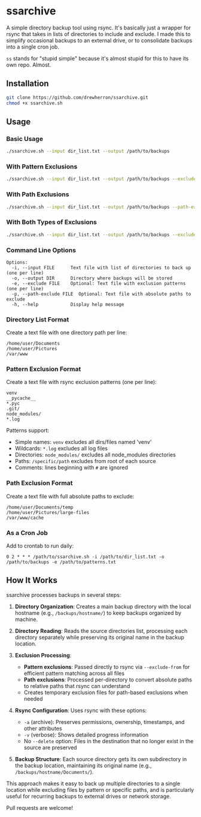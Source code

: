 # ssarchive

A simple directory backup tool using rsync. It's basically just a wrapper for rsync that takes in lists of directories to include and exclude. I made this to simplify occasional backups to an external drive, or to consolidate backups into a single cron job.

`ss` stands for "stupid simple" because it's almost stupid for this to have its own repo. Almost.

## Installation

```bash
git clone https://github.com/drewherron/ssarchive.git
chmod +x ssarchive.sh
```

## Usage

### Basic Usage

```bash
./ssarchive.sh --input dir_list.txt --output /path/to/backups
```

### With Pattern Exclusions

```bash
./ssarchive.sh --input dir_list.txt --output /path/to/backups --exclude patterns.txt
```

### With Path Exclusions

```bash
./ssarchive.sh --input dir_list.txt --output /path/to/backups --path-exclude paths.txt
```

### With Both Types of Exclusions

```bash
./ssarchive.sh --input dir_list.txt --output /path/to/backups --exclude patterns.txt --path-exclude paths.txt
```

### Command Line Options

```
Options:
  -i, --input FILE      Text file with list of directories to back up (one per line)
  -o, --output DIR      Directory where backups will be stored
  -e, --exclude FILE    Optional: Text file with exclusion patterns (one per line)
  -p, --path-exclude FILE  Optional: Text file with absolute paths to exclude
  -h, --help            Display help message
```

### Directory List Format

Create a text file with one directory path per line:

```
/home/user/Documents
/home/user/Pictures
/var/www
```

### Pattern Exclusion Format

Create a text file with rsync exclusion patterns (one per line):

```
venv
__pycache__
*.pyc
.git/
node_modules/
*.log
```

Patterns support:
- Simple names: `venv` excludes all dirs/files named 'venv'
- Wildcards: `*.log` excludes all log files
- Directories: `node_modules/` excludes all node_modules directories
- Paths: `/specific/path` excludes from root of each source
- Comments: lines beginning with `#` are ignored

### Path Exclusion Format

Create a text file with full absolute paths to exclude:

```
/home/user/Documents/temp
/home/user/Pictures/large-files
/var/www/cache
```

### As a Cron Job

Add to crontab to run daily:

```
0 2 * * * /path/to/ssarchive.sh -i /path/to/dir_list.txt -o /path/to/backups -e /path/to/patterns.txt
```

## How It Works

ssarchive processes backups in several steps:

1. **Directory Organization**: Creates a main backup directory with the local hostname (e.g., `/backups/hostname/`) to keep backups organized by machine.

2. **Directory Reading**: Reads the source directories list, processing each directory separately while preserving its original name in the backup location.

3. **Exclusion Processing**: 
   - **Pattern exclusions**: Passed directly to rsync via `--exclude-from` for efficient pattern matching across all files
   - **Path exclusions**: Processed per-directory to convert absolute paths to relative paths that rsync can understand
   - Creates temporary exclusion files for path-based exclusions when needed

4. **Rsync Configuration**: Uses rsync with these options:
   - `-a` (archive): Preserves permissions, ownership, timestamps, and other attributes
   - `-v` (verbose): Shows detailed progress information
   - No `--delete` option: Files in the destination that no longer exist in the source are preserved
   
5. **Backup Structure**: Each source directory gets its own subdirectory in the backup location, maintaining its original name (e.g., `/backups/hostname/Documents/`).

This approach makes it easy to back up multiple directories to a single location while excluding files by pattern or specific paths, and is particularly useful for recurring backups to external drives or network storage.

Pull requests are welcome!
